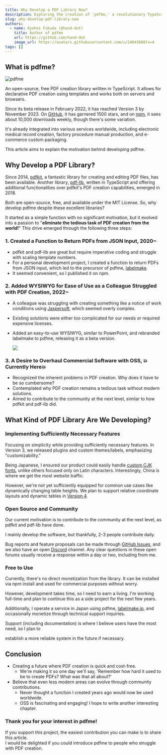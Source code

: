```yaml
---
title: Why Develop a PDF Library Now?
description: Exploring the creation of 'pdfme,' a revolutionary TypeScript-based PDF library. Discover the motivations and innovations behind this modern PDF solution.
slug: why-develop-pdf-library-now
authors:
  - name: Kyohei Fukuda (@hand-dot)
    title: Author of pdfme
    url: https://github.com/hand-dot
    image_url: https://avatars.githubusercontent.com/u/24843808?v=4
tags: []
---
```


## What is pdfme?

![pdfme](https://storage.googleapis.com/zenn-user-upload/e8b30b9c5923-20231206.png)

An open-source, free PDF creation library written in TypeScript. It allows for declarative PDF creation using templates and works both on servers and browsers.

Since its beta release in February 2022, it has reached Version 3 by November 2023. On [GitHub](https://github.com/pdfme/pdfme), it has garnered 1500 stars, and on [npm](https://www.npmjs.com/package/@pdfme/generator), it sees about 10,000 downloads weekly, though there's some variation.

It's already integrated into various services worldwide, including electronic medical record creation, factory procedure manual production, and e-commerce custom packaging.

This article aims to explain the motivation behind developing pdfme.

<!-- truncate -->

## Why Develop a **PDF Library**?

Since 2014, [pdfkit](https://github.com/foliojs/pdfkit), a fantastic library for creating and editing PDF files, has been available. Another library, [pdf-lib](https://github.com/Hopding/pdf-lib), written in TypeScript and offering additional functionalities over pdfkit's PDF creation capabilities, emerged in 2018.

Both are open-source, free, and available under the MIT License.
So, why develop pdfme despite these excellent libraries?

It started as a simple function with no significant motivation, but it evolved into a passion to "**eliminate the tedious task of PDF creation from the world!**" This drive emerged through the following three steps:

### 1. Created a Function to Return PDFs from JSON Input, 2020~

- pdfkit and pdf-lib are great but require imperative coding and struggle with scaling template numbers.
- For a personal development project, I created a function to return PDFs from JSON input, which led to the precursor of pdfme, [labelmake](https://github.com/hand-dot/labelmake).
- It seemed convenient, so I published it on npm.

### 2. Added WYSIWYG for Ease of Use as a Colleague Struggled with PDF Creation, 2022~

- A colleague was struggling with creating something like a notice of work conditions using [Jaspersoft](https://www.jaspersoft.com/), which seemed overly complex.
- Existing solutions were either too complicated for our needs or required expensive licenses.
- Added an easy-to-use WYSIWYG, similar to PowerPoint, and rebranded labelmake to pdfme, releasing it as a beta version.

    ![](https://storage.googleapis.com/zenn-user-upload/6e1076e7ddf5-20231206.png)
    

### 3. A Desire to Overhaul Commercial Software with OSS, 💥Currently Here💥

- Recognized the inherent problems in PDF creation. Why does it have to be so cumbersome?
- Contemplated why PDF creation remains a tedious task without modern solutions.
- Aimed to contribute to the community at the next level, similar to how pdfkit and pdf-lib did.

## What Kind of PDF Library Are We Developing?

### Implementing Sufficiently Necessary Features

Focusing on simplicity while providing sufficiently necessary features.
In Version 3, we released plugins and custom themes/labels, emphasizing "customizability."

Being Japanese, I ensured our product could easily handle [custom CJK fonts](https://pdfme.com/docs/custom-fonts), unlike others focused only on Latin characters. Interestingly, China is where we get the most website traffic.

However, we're not yet sufficiently equipped for common use cases like dynamically changing table heights. We plan to support relative coordinate layouts and dynamic tables in [Version 4](https://github.com/orgs/pdfme/projects/8/views/1).

### Open Source and Community

Our current motivation is to contribute to the community at the next level, as pdfkit and pdf-lib have done.

I mainly develop the software, but thankfully, 2-3 people contribute daily.

Bug reports and feature proposals can be made through [GitHub Issues](https://github.com/pdfme/pdfme/issues), and we also have an open [Discord](https://discord.gg/xWPTJbmgNV) channel. Any clear questions in these open forums usually receive a response within a day or two, including from me.

### Free to Use

Currently, there's no direct monetization from the library.
It can be installed via npm install and used for commercial purposes without worry.

However, development takes time, so I need to earn a living. I'm working full-time and plan to continue this as a side project for the next few years.

Additionally, I operate a service in Japan using pdfme, [labelmake.jp](https://labelmake.jp/), and occasionally monetize through technical support inquiries.

Support (including documentation) is where I believe users have the most need, so I plan to

 establish a more reliable system in the future if necessary.

## Conclusion

- Creating a future where PDF creation is quick and cost-free.
    - We're making it so one day we'll say, 'Remember how hard it used to be to create PDFs? What was that all about?'
- Believe that even less modern areas can evolve through community contributions.
    - Never thought a function I created years ago would now be used worldwide.
    - OSS is fascinating and engaging! I hope to write another interesting chapter.

### Thank you for your interest in pdfme!

If you support this project, the easiest contribution you can make is to share this article.  
I would be delighted if you could introduce pdfme to people who struggle with PDF creation.